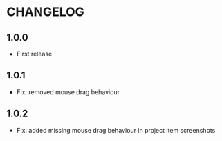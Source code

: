 # CHANGELOG

## 1.0.0

- First release

## 1.0.1

- Fix: removed mouse drag behaviour

## 1.0.2

- Fix: added missing mouse drag behaviour in project item screenshots
